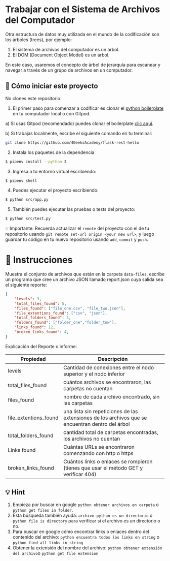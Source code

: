 # Trabajar con el Sistema de Archivos del Computador

Otra estructura de datos muy utilizada en el mundo de la codificación son los árboles (trees), por ejemplo:

1. El sistema de archivos del computador es un árbol.
2. El DOM (Document Object Model) es un árbol.

En este caso, usaremos el concepto de árbol de jerarquía  para escanear y navegar a través de un grupo de archivos en un computador.


## 🌱  Cómo iniciar este proyecto

No clones este repositorio.

1. El primer paso para comenzar a codificar es clonar el [python boilerplate](https://github.com/4GeeksAcademy/flask-rest-hello) en tu computador local o con Gitpod.

a) Si usas Gitpod (recomendado)  puedes clonar el boilerplate [clic aquí](https://github.com/4GeeksAcademy/flask-rest-hello).

b) Si trabajas localmente, escribe el siguiente comando en tu terminal: 
```sh
git clone https://github.com/4GeeksAcademy/flask-rest-hello
```

2. Instala los paquetes de la dependencia
```sh
$ pipenv install --python 3
```

3. Ingresa a tu entorno virtual escribiendo: 

```sh
$ pipenv shell
```

4. Puedes ejecutar el proyecto escribiendo:

```sh
$ python src/app.py
```
5. También puedes ejecutar las pruebas o tests del proyecto:

```sh
$ python src/test.py
```

💡 Importante: Recuerda actualizar el `remote` del proyecto con el de tu repositorio usando `git remote set-url origin <your new url>`, y luego guardar tu código en tu nuevo repositorio usando `add`, `commit` y `push`.


# 📝 Instrucciones

Muestra el conjunto de archivos que están en la carpeta `data-files`, escribe un programa que cree un archivo JSON llamado report.json cuya salida sea el siguiente reporte:


```json
{
    "levels": 3,
    "total_files_found": 5,
    "files_found": ["file_one.csv", "file_two.json"],
    "file_extentions_found": ["csv", "json"],
    "total_folders_found": 3,
    "folders_found": ["folder_one","folder_tow"],
    "links_found": 12,
    "broken_links_found": 4,
}
```

Explicación del Reporte o informe:

| Propiedad  | Descripción |
| --------  | ----------- |
| levels    | Cantidad de conexiones entre el nodo superior y el nodo inferior |
| total_files_found | cuántos archivos se encontraron, las carpetas no cuentan |
| files_found | nombre de cada archivo encontrado, sin las carpetas |
| file_extentions_found | una lista sin repeticiones de las extensiones de los archivos que se encuentran dentro del árbol|
| total_folders_found | cantidad total de carpetas encontradas, los archivos no cuentan|
| Links found | Cuántas URLs se encontraron comenzando con http o https |
| broken_links_found | Cuántos links o enlaces se rompieron (tienes que usar el método GET y verificar 404) |

## 💡 Hint

1. Empieza por buscar en google `python obtener archivos en carpeta` o  `python get files in folder`.
2. Esta búsqueda también ayuda: `archivo python es un directorio` o `python file is directory` para verificar si el archivo es un directorio o no. 
3. Para buscar en google cómo encontrar links o enlaces dentro del contenido del archivo: `python encuentra todos los links en string` o `python find all links in string`
4. Obtener la extensión del nombre del archivo: `python obtener extensión del archivo`o `python get file extension`
